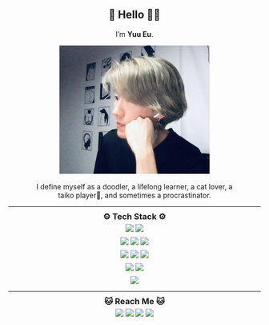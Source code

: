 <div align="center">
<h2>🧑 Hello 👋🏼 </h2> 
<p>
I’m <b>Yuu Eu</b>.
</p>
<img src="./../../img/avatar-yuueu.jpg" width="300" height="256" alt="yuueu" />
<p class="desc">
I define myself as a doodler, <wbr>a lifelong learner, <wbr>a cat lover, <wbr>a taiko player🥁, and sometimes a <wbr>procrastinator.
</p>
</div>

---
 
<style>
.desc {
    max-width: 400px;
}
.stack {
    margin: 0;
    padding: 0;
    width:auto;
    line-height: 10px;
}

.stack img {
    margin: 0 2px;
}
.stack img:hover {
    cursor: default;
}

h3 {
    margin: 0 0 10px 0 !important;
}
</style>

<div class="stack">
    <div align="center">
    <h3>⚙️ Tech Stack ⚙️</h3> 
    <div style="display: flex; justify-content: center;">
    <img src="https://img.shields.io/badge/C++-00599C?style=flat-square&logo=C%2B%2B&logoColor=white"/>
    <img src="https://img.shields.io/badge/C-A8B9CC?style=flat-square&logo=C&logoColor=white"/>
    </div>
    <br>
    <div style="display: flex; justify-content: center;">
    <img src="https://img.shields.io/badge/CSS3-1572B6?style=flat-square&logo=CSS3&logoColor=white"/>
    <img src="https://img.shields.io/badge/JavaScript-F7DF1E?style=flat-square&logo=JavaScript&logoColor=white"/>
    <img src="https://img.shields.io/badge/HTML5-E34F26?style=flat-square&logo=html5&logoColor=white"/>
    </div>
    <br>
    <div style="display: flex; justify-content: center;">
    <img src="https://img.shields.io/badge/Python-0A66c2?style=flat-square&logo=python&logoColor=white"/>
    <img src="https://img.shields.io/badge/Node.js-339933?style=flat-square&logo=node-dot-js&logoColor=white"/>
    <img src="https://img.shields.io/badge/Ruby-CC0000?style=flat-square&logo=ruby&logoColor=white"/>
    </div>
    <br>
    <div style="display: flex; justify-content: center;">
    <img src="https://img.shields.io/badge/jira-0052CC?style=flat-square&logo=jira&logoColor=white"/>
    <img src="https://img.shields.io/badge/Lightsail-333664?style=flat-square&logo=amazon-aws&logoColor=white"/>
    </div>
    <br>
    <img src="https://img.shields.io/badge/^%20Techs that I've used before%20^-f5f5f5?style=flat-square"/>
</div>

<hr>

<div align='center' class="contact">
  <h3>🐱 Reach Me 🐱</h3>
  <div style="display: flex; justify-content: center;">
  <a href="https://www.linkedin.com/in/yuueu"><img src="https://img.shields.io/badge/LinkedIn-0A66C2?style=flat-square&logo=linkedin&logoColor=white"/></a>
  <a href="https://www.twitter.com/_yuueu/"><img src="https://img.shields.io/badge/Twitter-1DA1F2?style=flat-square&logo=twitter&logoColor=white"/></a>
  <a href="https://www.yuueu.com"><img src="https://img.shields.io/badge/Github-181717?style=flat-square&logo=github&logoColor=white&link=https://www.yuueu.com"/></a>
  <a href="https://www.instagram.com/yuusdoodle/"><img src="https://img.shields.io/badge/Instagram-E4405F?style=flat-square&logo=Instagram&logoColor=white&link=https://www.instagram.com/yuusdoodle/"/></a>
  </div>
</div>
